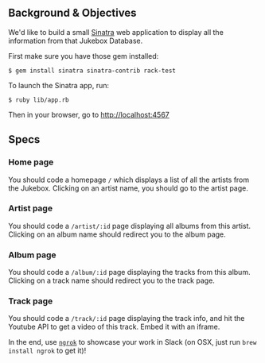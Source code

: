 ## Background & Objectives

We'd like to build a small [Sinatra](http://www.sinatrarb.com/) web application to display all the
information from that Jukebox Database.

First make sure you have those gem installed:

```
$ gem install sinatra sinatra-contrib rack-test
```

To launch the Sinatra app, run:

```
$ ruby lib/app.rb
```

Then in your browser, go to [http://localhost:4567](http://localhost:4567)

## Specs

### Home page

You should code a homepage `/` which displays a list of all the artists from
the Jukebox. Clicking on an artist name, you should go to the artist page.

### Artist page

You should code a `/artist/:id` page displaying all albums from this artist.
Clicking on an album name should redirect you to the album page.

### Album page

You should code a `/album/:id` page displaying the tracks from this album.
Clicking on a track name should redirect you to the track page.

### Track page

You should code a `/track/:id` page displaying the track info, and hit the Youtube
API to get a video of this track. Embed it with an iframe.

In the end, use [`ngrok`](https://ngrok.com/) to showcase your work in Slack (on OSX,
just run `brew install ngrok` to get it)!
